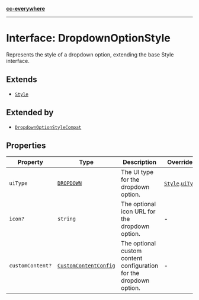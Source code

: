 [**cc-everywhere**](../../../../../index.md)

***

# Interface: DropdownOptionStyle

Represents the style of a dropdown option, extending the base Style interface.

## Extends

- [`Style`](../../export-config-types/interfaces/style.md)

## Extended by

- [`DropdownOptionStyleCompat`](../../export-config-types/interfaces/dropdown-option-style-compat.md)

## Properties

| Property | Type | Description | Overrides |
| ------ | ------ | ------ | ------ |
| <a id="uitype"></a> `uiType` | [`DROPDOWN`](../../export-config-types/enumerations/export-option-ui.md#dropdown) | The UI type for the dropdown option. | [`Style`](../../export-config-types/interfaces/style.md).[`uiType`](../../export-config-types/interfaces/style.md#uitype) |
| <a id="icon"></a> `icon?` | `string` | The optional icon URL for the dropdown option. | - |
| <a id="customcontent"></a> `customContent?` | [`CustomContentConfig`](../../export-config-types/interfaces/custom-content-config.md) | The optional custom content configuration for the dropdown option. | - |
